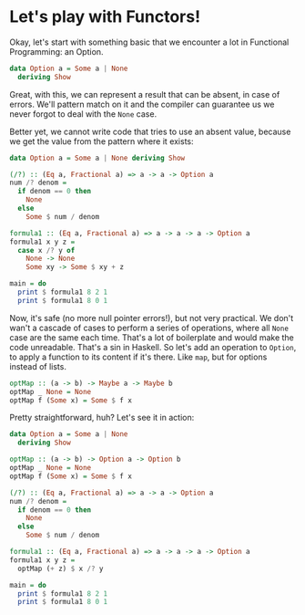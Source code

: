 # Let's play with Functors!

Okay, let's start with something basic that we encounter a lot in Functional Programming: an Option.

```haskell
data Option a = Some a | None
  deriving Show
```

Great, with this, we can represent a result that can be absent, in case of errors. We'll pattern match on it and the compiler can guarantee us we never forgot to deal with the `None` case.

Better yet, we cannot write code that tries to use an absent value, because we get the value from the pattern where it exists:

```haskell runnable
data Option a = Some a | None deriving Show

(/?) :: (Eq a, Fractional a) => a -> a -> Option a
num /? denom =
  if denom == 0 then
    None
  else
    Some $ num / denom

formula1 :: (Eq a, Fractional a) => a -> a -> a -> Option a
formula1 x y z =
  case x /? y of
    None -> None
    Some xy -> Some $ xy + z

main = do
  print $ formula1 8 2 1
  print $ formula1 8 0 1
```

Now, it's safe (no more null pointer errors!), but not very practical. We don't wan't a cascade of cases to perform a series of operations, where all `None` case are the same each time. That's a lot of boilerplate and would make the code unreadable. That's a sin in Haskell. So let's add an operation to `Option`, to apply a function to its content if it's there. Like `map`, but for options instead of lists.

```haskell
optMap :: (a -> b) -> Maybe a -> Maybe b
optMap _ None = None
optMap f (Some x) = Some $ f x
```

Pretty straightforward, huh? Let's see it in action:

```haskell runnable
data Option a = Some a | None
  deriving Show

optMap :: (a -> b) -> Option a -> Option b
optMap _ None = None
optMap f (Some x) = Some $ f x

(/?) :: (Eq a, Fractional a) => a -> a -> Option a
num /? denom =
  if denom == 0 then
    None
  else
    Some $ num / denom

formula1 :: (Eq a, Fractional a) => a -> a -> a -> Option a
formula1 x y z =
  optMap (+ z) $ x /? y

main = do
  print $ formula1 8 2 1
  print $ formula1 8 0 1
```
